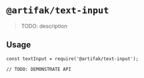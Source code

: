 # `@artifak/text-input`

> TODO: description

## Usage

```
const textInput = require('@artifak/text-input');

// TODO: DEMONSTRATE API
```
